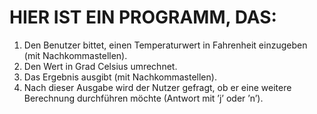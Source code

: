 # HIER IST EIN PROGRAMM, DAS:
1. Den Benutzer bittet, einen Temperaturwert in Fahrenheit einzugeben (mit Nachkommastellen).
2. Den Wert in Grad Celsius umrechnet.
3. Das Ergebnis ausgibt (mit Nachkommastellen).
4. Nach dieser Ausgabe wird der Nutzer gefragt, ob er eine weitere Berechnung durchführen möchte (Antwort mit ’j’ oder ’n’).
